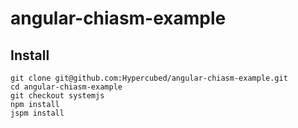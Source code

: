 # angular-chiasm-example

## Install

```
git clone git@github.com:Hypercubed/angular-chiasm-example.git
cd angular-chiasm-example
git checkout systemjs
npm install
jspm install
```
